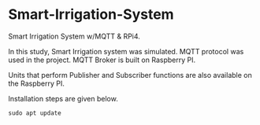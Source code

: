 # Smart-Irrigation-System

Smart Irrigation System w/MQTT &amp; RPi4.


In this study, Smart Irrigation system was simulated. MQTT protocol was used in the project. 
MQTT Broker is built on Raspberry PI.

Units that perform Publisher and Subscriber functions are also available on the Raspberry PI.

Installation steps are given below.

```
sudo apt update
```
